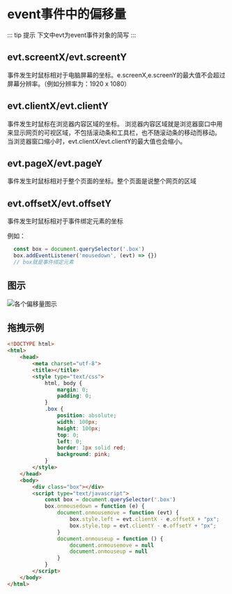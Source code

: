 # event事件中的偏移量

::: tip 提示
  下文中evt为event事件对象的简写
:::

## evt.screentX/evt.screentY
  事件发生时鼠标相对于电脑屏幕的坐标。e.screenX,e.screenY的最大值不会超过屏幕分辨率。（例如分辨率为：1920 x 1080）

## evt.clientX/evt.clientY
  事件发生时鼠标在浏览器内容区域的坐标。
浏览器内容区域就是浏览器窗口中用来显示网页的可视区域，不包括滚动条和工具栏，也不随滚动条的移动而移动。
当浏览器窗口缩小时，evt.clientX/evt.clientY的最大值也会缩小。

## evt.pageX/evt.pageY
  事件发生时鼠标相对于整个页面的坐标。整个页面是说整个网页的区域

## evt.offsetX/evt.offsetY
  事件发生时鼠标相对于事件绑定元素的坐标

  例如：

  ``` js
    const box = document.querySelector('.box')
    box.addEventListener('mousedown', (evt) => {})
    // box就是事件绑定元素
  ```
## 图示
  ![各个偏移量图示](/img/offset.png)

## 拖拽示例
``` html
<!DOCTYPE html>
<html>
	<head>
		<meta charset="utf-8">
		<title></title>
		<style type="text/css">
			html, body {
				margin: 0;
				padding: 0;
			}
			.box {
				position: absolute;
				width: 100px;
				height: 100px;
				top: 0;
				left: 0;
				border: 1px solid red;
				background: pink;
			}
		</style>
	</head>
	<body>
		<div class="box"></div>
		<script type="text/javascript">
			const box = document.querySelector('.box')
			box.onmousedown = function (e) {
				document.onmousemove = function (evt) {
					box.style.left = evt.clientX - e.offsetX + "px";
					box.style.top = evt.clientY - e.offsetY + "px";
				}
				document.onmouseup = function () {
					document.onmousemove = null
					document.onmouseup = null
				}
			}
		</script>
	</body>
</html>
```
  